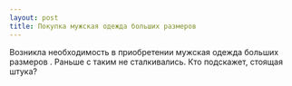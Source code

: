 ```yaml
---
layout: post 
title: Покупка мужская одежда больших размеров 
--- 
```

Возникла необходимость в приобретении мужская одежда больших размеров . Раньше с таким не сталкивались. Кто подскажет, стоящая штука?